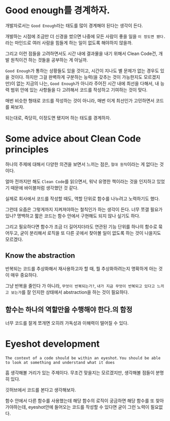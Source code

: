 # Good enough를 경계하자.

개발자로서는 `Good Enough`라는 태도를 많이 경계해야 된다는 생각이 든다.

개발하는 시점에 조금만 더 신경을 썼으면 나중에 모든 사람이 좋을 일을 `이 정도면 됐다.`라는 마인드로 여러 사람을 힘들게 하는 일이 없도록 해야하지 않을까.

그리고 이런 점들을 고려하면서도 시간 내에 결과물을 내기 위해서 Clean Code건, 개발 원칙이건 하는 것들을 공부하는 게 아닐까.

`Good Enough`가 통하는 상황들도 있을 것이고, 시간이 지나도 별 문제가 없는 경우도 있을 것이다. 하지만 그걸 완벽하게 구분하는 능력(을 갖추는 것이 가능한지도 모르겠지만)이 없는 지금의 나는, `Good Enough`가 아니라 주어진 시간 내에 최선을 다해서, 내 능력 범위 안에 있는 사항들을 다 고려해서 코드를 작성하고 기여하는 것이 맞다.

매번 비슷한 형태로 코드를 작성하는 것이 아니라, 매번 이게 최선인가 고민하면서 코드를 짜보자.

되는대로, 즉당히, 이정도면 됐지머 하는 태도를 경계하자.

# Some advice about Clean Code principles

하나의 주제에 대해서 다양한 의견을 보면서 느끼는 점은, `절대 원칙`이라는 게 없다는 것이다.

얼마 전까지만 해도 `Clean Code`를 읽으면서, 워낙 유명한 책이라는 것을 인지하고 있었기 때문에 바이블처럼 생각했던 것 같다.

실제로 회사에서 코드를 작성할 때도, 역할 단위로 함수를 나누려고 노력하기도 했다.

그런데 요즘은 그렇게까지 지켜져야하는 철칙인가 하는 생각이 든다. 너무 쪼갤 필요가 있나? 명백하고 짧은 코드는 함수 안에서 구현해도 되지 않나 싶기도 하다.

그리고 필요하다면 함수가 조금 더 길어지더라도 연관된 기능 단위를 하나의 함수로 묶어두고, 굳이 분리해서 로직을 또 다른 곳에서 찾아볼 일이 없도록 하는 것이 나을지도 모르겠다.

## Know the abstraction

반복되는 코드를 추상화해서 재사용하고자 할 때, 뭘 추상화하려는지 명확하게 아는 것이 매우 중요하다.

그냥 반복을 줄인다 가 아니라, `무엇이 반복되는가?`, `내가 지금 무엇이 반복되고 있다고 느끼고 보는가`를 잘 인지한 상태에서 abstraction을 하는 것이 필요하다.

## 함수는 하나의 역할만을 수행해야 한다.의 함정

너무 코드를 잘게 쪼개면 오히려 가독성과 이해력이 떨어질 수 있다.

# Eyeshot development

`The context of a code should be within an eyeshot`. `You should be able to look at something and understand what it does`

흠 생각해볼 거리가 있는 주제이다. 무조건 맞을지는 모르겠지만, 생각해볼 점들이 분명히 있다.

깃허브에서 코드를 본다고 생각해보자.

함수 안에서 다른 함수를 사용했는데 해당 함수의 로직이 궁금하면 해당 함수를 또 찾아가야하는데, eyeshot안에 들어오는 코드를 작성할 수 있다면 굳이 그런 노력이 필요없다.
